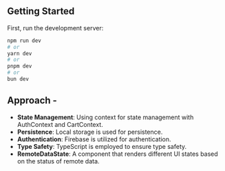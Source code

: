 ## Getting Started

First, run the development server:

```bash
npm run dev
# or
yarn dev
# or
pnpm dev
# or
bun dev
```

## **Approach -**

- **State Management**: Using context for state management with AuthContext and CartContext.
- **Persistence**: Local storage is used for persistence.
- **Authentication**: Firebase is utilized for authentication.
- **Type Safety**: TypeScript is employed to ensure type safety.
- **RemoteDataState**: A component that renders different UI states based on the status of remote data.


